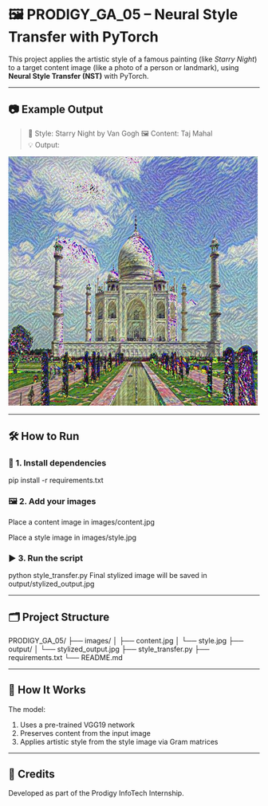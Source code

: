 # 🖼️ PRODIGY_GA_05 – Neural Style Transfer with PyTorch

This project applies the artistic style of a famous painting (like *Starry Night*) to a target content image (like a photo of a person or landmark), using **Neural Style Transfer (NST)** with PyTorch.

---

## 📷 Example Output

> 🎨 Style: Starry Night by Van Gogh
> 🖼️ Content: Taj Mahal  
> 💡 Output:

<img src="output/stylized_output.jpg" alt="Stylized Output" width="500"/>

---

## 🛠️ How to Run

### 🧾 1. Install dependencies
pip install -r requirements.txt

### 🖼️ 2. Add your images
Place a content image in images/content.jpg

Place a style image in images/style.jpg

### ▶️ 3. Run the script
python style_transfer.py
Final stylized image will be saved in output/stylized_output.jpg

---

## 🗂️ Project Structure
PRODIGY_GA_05/
├── images/
│   ├── content.jpg
│   └── style.jpg
├── output/
│   └── stylized_output.jpg
├── style_transfer.py
├── requirements.txt
└── README.md

---

## 🧠 How It Works
The model:
1. Uses a pre-trained VGG19 network
2. Preserves content from the input image
3. Applies artistic style from the style image via Gram matrices

---

## 🚀 Credits
Developed as part of the Prodigy InfoTech Internship.
